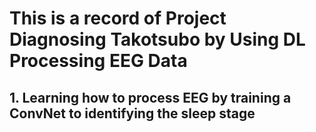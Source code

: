 # This is a record of Project Diagnosing Takotsubo by Using DL Processing EEG Data
## 1. Learning how to process EEG by training a ConvNet to identifying the sleep stage 
